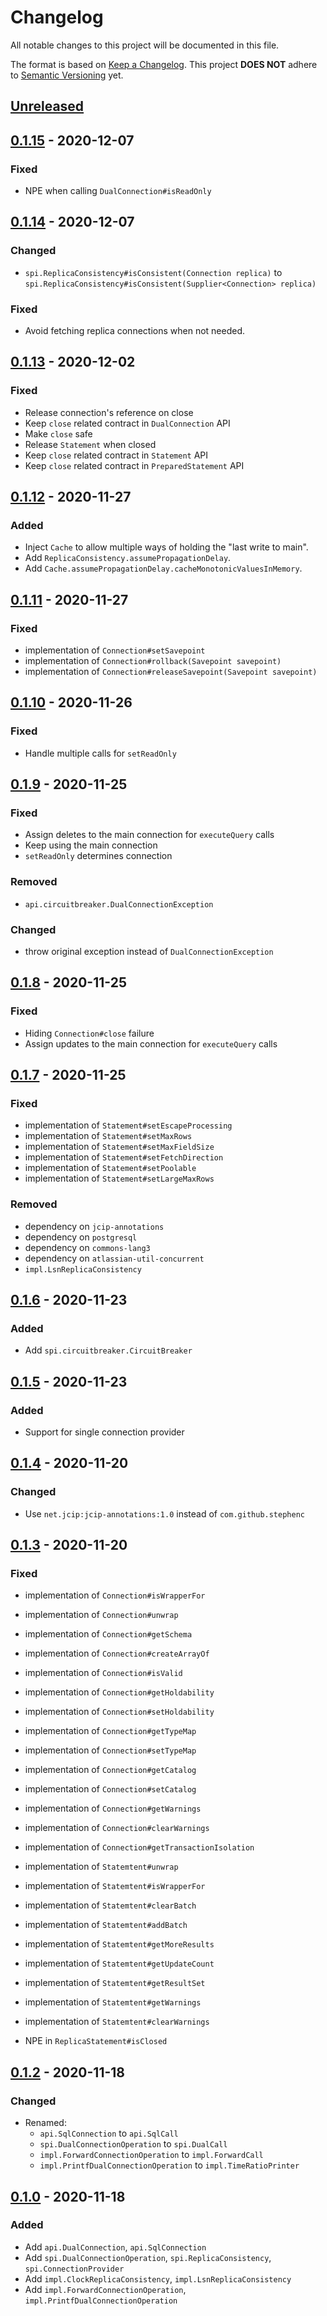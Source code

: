 # Changelog
All notable changes to this project will be documented in this file.

The format is based on [Keep a Changelog](http://keepachangelog.com/en/1.0.0/).
This project **DOES NOT** adhere to [Semantic Versioning](http://semver.org/spec/v2.0.0.html) yet.

## [Unreleased]
[Unreleased]: https://bitbucket.org/atlassian/db-replica/branches/compare/master%0Drelease-0.1.15

## [0.1.15] - 2020-12-07
[0.1.15]: https://bitbucket.org/atlassian/db-replica/branches/compare/release-0.1.15%0Drelease-0.1.14

### Fixed
- NPE when calling `DualConnection#isReadOnly`

## [0.1.14] - 2020-12-07
[0.1.14]: https://bitbucket.org/atlassian/db-replica/branches/compare/release-0.1.14%0Drelease-0.1.13

### Changed
- `spi.ReplicaConsistency#isConsistent(Connection replica)` to `spi.ReplicaConsistency#isConsistent(Supplier<Connection> replica)`

### Fixed
- Avoid fetching replica connections when not needed.

## [0.1.13] - 2020-12-02
[0.1.13]: https://bitbucket.org/atlassian/db-replica/branches/compare/release-0.1.13%0Drelease-0.1.12

### Fixed
- Release connection's reference on close
- Keep `close` related contract in `DualConnection` API
- Make `close` safe
- Release `Statement` when closed
- Keep `close` related contract in `Statement` API
- Keep `close` related contract in `PreparedStatement` API

## [0.1.12] - 2020-11-27
[0.1.12]: https://bitbucket.org/atlassian/db-replica/branches/compare/release-0.1.12%0Drelease-0.1.11

### Added
- Inject `Cache` to allow multiple ways of holding the "last write to main".
- Add `ReplicaConsistency.assumePropagationDelay`.
- Add `Cache.assumePropagationDelay.cacheMonotonicValuesInMemory`.

## [0.1.11] - 2020-11-27
[0.1.11]: https://bitbucket.org/atlassian/db-replica/branches/compare/release-0.1.11%0Drelease-0.1.10

### Fixed
- implementation of `Connection#setSavepoint`
- implementation of `Connection#rollback(Savepoint savepoint)`
- implementation of `Connection#releaseSavepoint(Savepoint savepoint)`

## [0.1.10] - 2020-11-26
[0.1.10]: https://bitbucket.org/atlassian/db-replica/branches/compare/release-0.1.10%0Drelease-0.1.9

### Fixed
- Handle multiple calls for `setReadOnly`

## [0.1.9] - 2020-11-25
[0.1.9]: https://bitbucket.org/atlassian/db-replica/branches/compare/release-0.1.9%0Drelease-0.1.8

### Fixed
- Assign deletes to the main connection for `executeQuery` calls
- Keep using the main connection
- `setReadOnly` determines connection

### Removed
- `api.circuitbreaker.DualConnectionException`

### Changed
- throw original exception instead of `DualConnectionException`

## [0.1.8] - 2020-11-25
[0.1.8]: https://bitbucket.org/atlassian/db-replica/branches/compare/release-0.1.8%0Drelease-0.1.7

### Fixed
- Hiding `Connection#close` failure
- Assign updates to the main connection for `executeQuery` calls

## [0.1.7] - 2020-11-25
[0.1.7]: https://bitbucket.org/atlassian/db-replica/branches/compare/release-0.1.7%0Drelease-0.1.6

### Fixed
- implementation of `Statement#setEscapeProcessing`
- implementation of `Statement#setMaxRows`
- implementation of `Statement#setMaxFieldSize`
- implementation of `Statement#setFetchDirection`
- implementation of `Statement#setPoolable`
- implementation of `Statement#setLargeMaxRows`

### Removed
- dependency on `jcip-annotations`
- dependency on `postgresql`
- dependency on `commons-lang3`
- dependency on `atlassian-util-concurrent`
- `impl.LsnReplicaConsistency`

## [0.1.6] - 2020-11-23
[0.1.6]: https://bitbucket.org/atlassian/db-replica/branches/compare/release-0.1.6%0Drelease-0.1.5

### Added
- Add `spi.circuitbreaker.CircuitBreaker`

## [0.1.5] - 2020-11-23
[0.1.5]: https://bitbucket.org/atlassian/db-replica/branches/compare/release-0.1.5%0Drelease-0.1.4

### Added
- Support for single connection provider

## [0.1.4] - 2020-11-20
[0.1.4]: https://bitbucket.org/atlassian/db-replica/branches/compare/release-0.1.4%0Drelease-0.1.3

### Changed
- Use `net.jcip:jcip-annotations:1.0` instead of `com.github.stephenc`

## [0.1.3] - 2020-11-20
[0.1.3]: https://bitbucket.org/atlassian/db-replica/branches/compare/release-0.1.3%0Drelease-0.1.2

### Fixed
- implementation of `Connection#isWrapperFor`
- implementation of `Connection#unwrap`
- implementation of `Connection#getSchema`
- implementation of `Connection#createArrayOf`
- implementation of `Connection#isValid`
- implementation of `Connection#getHoldability`
- implementation of `Connection#setHoldability`
- implementation of `Connection#getTypeMap`
- implementation of `Connection#setTypeMap`
- implementation of `Connection#getCatalog`
- implementation of `Connection#setCatalog`
- implementation of `Connection#getWarnings`
- implementation of `Connection#clearWarnings`
- implementation of `Connection#getTransactionIsolation`
- implementation of `Statemtent#unwrap`
- implementation of `Statemtent#isWrapperFor`
- implementation of `Statemtent#clearBatch`
- implementation of `Statemtent#addBatch`
- implementation of `Statemtent#getMoreResults`
- implementation of `Statemtent#getUpdateCount`
- implementation of `Statemtent#getResultSet`
- implementation of `Statemtent#getWarnings`
- implementation of `Statemtent#clearWarnings`

- NPE in `ReplicaStatement#isClosed`

## [0.1.2] - 2020-11-18
[0.1.2]: https://bitbucket.org/atlassian/db-replica/branches/compare/release-0.1.2%0Drelease-0.1.1

### Changed
- Renamed:
    - `api.SqlConnection` to `api.SqlCall`
    - `spi.DualConnectionOperation` to `spi.DualCall`
    - `impl.ForwardConnectionOperation` to `impl.ForwardCall`
    - `impl.PrintfDualConnectionOperation` to `impl.TimeRatioPrinter`

## [0.1.0] - 2020-11-18
[0.1.0]: https://bitbucket.org/atlassian/db-replica/branches/compare/release-0.1.0%0Dinitial-commit

### Added
- Add `api.DualConnection`, `api.SqlConnection`
- Add `spi.DualConnectionOperation`, `spi.ReplicaConsistency`, `spi.ConnectionProvider`
- Add `impl.ClockReplicaConsistency`, `impl.LsnReplicaConsistency`
- Add `impl.ForwardConnectionOperation`, `impl.PrintfDualConnectionOperation`
